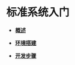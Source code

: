 # 标准系统入门<a name="ZH-CN_TOPIC_0000001111221726"></a>

-   **[概述](概述-7.md)**  

-   **[环境搭建](环境搭建.md)**  

-   **[开发步骤](开发步骤-12.md)**  


